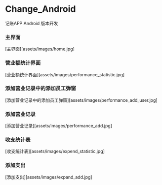 # Change_Android
记账APP Android 版本开发
### 主界面
[主界面][assets/images/home.jpg]

### 营业额统计界面
[营业额统计界面][assets/images/performance_statistic.jpg]

### 添加营业记录中的添加员工弹窗
[添加营业记录中的添加员工弹窗][assets/images/performance_add_user.jpg]

### 添加营业记录
[添加营业记录][assets/images/performance_add.jpg]

### 收支统计表
[收支统计表][assets/images/expend_statistic.jpg]

### 添加支出
[添加支出][assets/images/expand_add.jpg]

